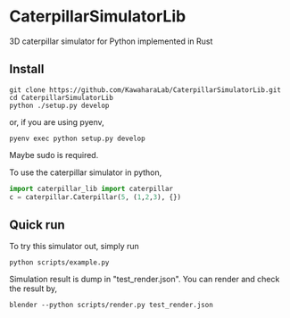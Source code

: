 # CaterpillarSimulatorLib
3D caterpillar simulator for Python implemented in Rust

## Install

```shell:
git clone https://github.com/KawaharaLab/CaterpillarSimulatorLib.git
cd CaterpillarSimulatorLib
python ./setup.py develop
```

or, if you are using pyenv, 

```shell:
pyenv exec python setup.py develop
```

Maybe sudo is required.


To use the caterpillar simulator in python,
```python
import caterpillar_lib import caterpillar
c = caterpillar.Caterpillar(5, (1,2,3), {})
```

## Quick run
To try this simulator out, simply run

```shell
python scripts/example.py
```

Simulation result is dump in "test_render.json".
You can render and check the result by,

```shell
blender --python scripts/render.py test_render.json
```
